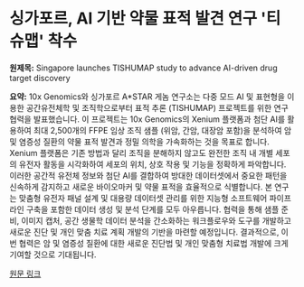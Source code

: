 # 싱가포르, AI 기반 약물 표적 발견 연구 '티슈맵' 착수

**원제목:** Singapore launches TISHUMAP study to advance AI-driven drug target discovery

**요약:** 10x Genomics와 싱가포르 A*STAR 게놈 연구소는 다중 모드 AI 및 표현형을 이용한 공간유전체학 및 조직학으로부터 표적 추론 (TISHUMAP) 프로젝트를 위한 연구 협력을 발표했습니다.  이 프로젝트는 10x Genomics의 Xenium 플랫폼과 첨단 AI를 활용하여 최대 2,500개의 FFPE 임상 조직 샘플 (위암, 간암, 대장암 포함)을 분석하여 암 및 염증성 질환의 약물 표적 발견과 정밀 의학을 가속화하는 것을 목표로 합니다.  Xenium 플랫폼은 기존 방법과 달리 조직을 분해하지 않고도 완전한 조직 내 개별 세포의 유전자 활동을 시각화하여 세포의 위치, 상호 작용 및 기능을 정확하게 파악합니다.  이러한 공간적 유전체 정보와 첨단 AI를 결합하여 방대한 데이터셋에서 중요한 패턴을 신속하게 감지하고 새로운 바이오마커 및 약물 표적을 효율적으로 식별합니다.  본 연구는 맞춤형 유전자 패널 설계 및 대용량 데이터셋 관리를 위한 지능형 소프트웨어 파이프라인 구축을 포함한 데이터 생성 및 분석 단계를 모두 아우릅니다.  협력을 통해 샘플 준비, 이미지 캡처, 공간 생물학 데이터 분석을 간소화하는 워크플로우와 도구를 개발하고 새로운 진단 및 개인 맞춤 치료 계획 개발의 기반을 마련할 예정입니다.  결과적으로, 이번 협력은 암 및 염증성 질환에 대한 새로운 진단법 및 개인 맞춤형 치료법 개발에 크게 기여할 것으로 기대됩니다.

[원문 링크](https://www.biospectrumasia.com/news/26/26366/singapore-launches-tishumap-study-to-advance-ai-driven-drug-target-discovery.html)
